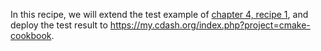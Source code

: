 In this recipe, we will extend the test example of
[chapter 4, recipe 1](../../chapter-04/recipe-01),
and deploy the test result to
https://my.cdash.org/index.php?project=cmake-cookbook.
